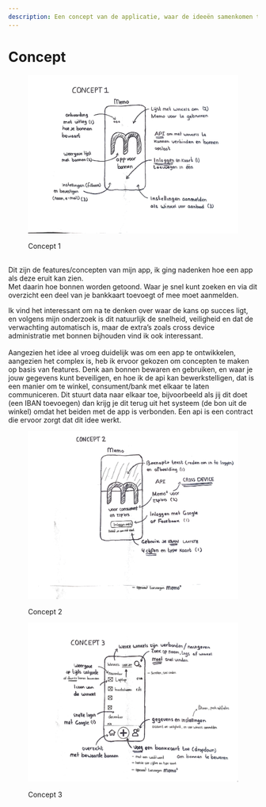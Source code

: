 ```yaml
---
description: Een concept van de applicatie, waar de ideeën samenkomen tot een product
---
```


# Concept



<figure><img src="../.gitbook/assets/MicrosoftTeams-image kopie.png" alt=""><figcaption><p>Concept 1</p></figcaption></figure>

\
Dit zijn de features/concepten van mijn app, ik ging nadenken hoe een app als deze eruit kan zien.\
Met daarin hoe bonnen worden getoond. Waar je snel kunt zoeken en via dit overzicht een deel van je bankkaart toevoegt of mee moet aanmelden.

Ik vind het interessant om na te denken over waar de kans op succes ligt, en volgens mijn onderzoek is dit natuurlijk de snelheid, veiligheid en dat de verwachting automatisch is, maar de extra’s zoals cross device administratie met bonnen bijhouden vind ik ook interessant. \
\
Aangezien het idee al vroeg duidelijk was om een app te ontwikkelen, aangezien het complex is, heb ik ervoor gekozen om concepten te maken op basis van features. Denk aan bonnen bewaren en gebruiken, en waar je jouw gegevens kunt beveiligen, en hoe ik de api kan bewerkstelligen, dat is een manier om te winkel, consument/bank met elkaar te laten communiceren. Dit stuurt data naar elkaar toe, bijvoorbeeld als jij dit doet (een IBAN toevoegen) dan krijg je dit terug uit het systeem (de bon uit de winkel) omdat het beiden met de app is verbonden. Een api is een contract die ervoor zorgt dat dit idee werkt.&#x20;





<figure><img src="../.gitbook/assets/20221113_154903.png" alt=""><figcaption><p>Concept 2</p></figcaption></figure>



<figure><img src="../.gitbook/assets/20221113_154914.png" alt=""><figcaption><p>Concept 3</p></figcaption></figure>
